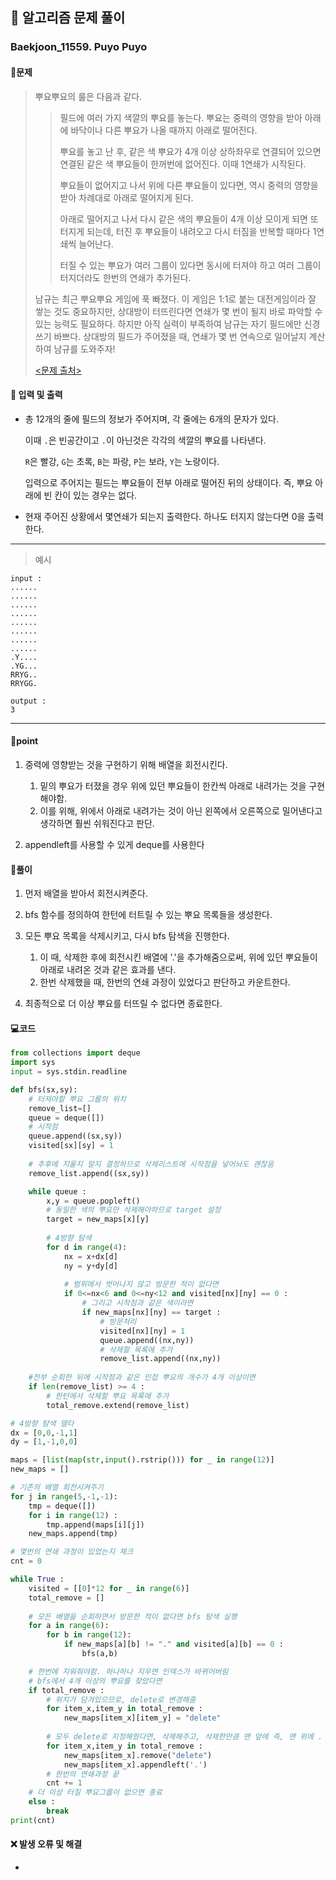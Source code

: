 ## 🐌 알고리즘 문제 풀이

### Baekjoon_11559. Puyo Puyo

#### 📒문제

> 뿌요뿌요의 룰은 다음과 같다.
>
> > 필드에 여러 가지 색깔의 뿌요를 놓는다. 뿌요는 중력의 영향을 받아 아래에 바닥이나 다른 뿌요가 나올 때까지 아래로 떨어진다.
> >
>    > 뿌요를 놓고 난 후, 같은 색 뿌요가 4개 이상 상하좌우로 연결되어 있으면 연결된 같은 색 뿌요들이 한꺼번에 없어진다. 이때 1연쇄가 시작된다.
> >
>    > 뿌요들이 없어지고 나서 위에 다른 뿌요들이 있다면, 역시 중력의 영향을 받아 차례대로 아래로 떨어지게 된다.
> >
>    > 아래로 떨어지고 나서 다시 같은 색의 뿌요들이 4개 이상 모이게 되면 또 터지게 되는데, 터진 후 뿌요들이 내려오고 다시 터짐을 반복할 때마다 1연쇄씩 늘어난다.
> >
> > 터질 수 있는 뿌요가 여러 그룹이 있다면 동시에 터져야 하고 여러 그룹이 터지더라도 한번의 연쇄가 추가된다.
>
> 남규는 최근 뿌요뿌요 게임에 푹 빠졌다. 이 게임은 1:1로 붙는 대전게임이라 잘 쌓는 것도 중요하지만, 상대방이 터뜨린다면 연쇄가 몇 번이 될지 바로 파악할 수 있는 능력도 필요하다. 하지만 아직 실력이 부족하여 남규는 자기 필드에만 신경 쓰기 바쁘다. 상대방의 필드가 주어졌을 때, 연쇄가 몇 번 연속으로 일어날지 계산하여 남규를 도와주자!
>
> [<문제 출처>](https://www.acmicpc.net/problem/11559)



#### :pushpin: 입력 및 출력

- 총 12개의 줄에 필드의 정보가 주어지며, 각 줄에는 6개의 문자가 있다.

  이때 `.`은 빈공간이고 `.`이 아닌것은 각각의 색깔의 뿌요를 나타낸다.
  
  `R`은 빨강, `G`는 초록, `B`는 파랑, `P`는 보라, `Y`는 노랑이다.
  
  입력으로 주어지는 필드는 뿌요들이 전부 아래로 떨어진 뒤의 상태이다. 즉, 뿌요 아래에 빈 칸이 있는 경우는 없다.
  
- 현재 주어진 상황에서 몇연쇄가 되는지 출력한다. 하나도 터지지 않는다면 0을 출력한다.



---

> 예시

```
input :
......
......
......
......
......
......
......
......
.Y....
.YG...
RRYG..
RRYGG.

output :
3
```

----


#### 🚀point

1. 중력에 영향받는 것을 구현하기 위해 배열을 회전시킨다.
   1. 밑의 뿌요가 터졌을 경우 위에 있던 뿌요들이 한칸씩 아래로 내려가는 것을 구현해야함.
   2. 이를 위해, 위에서 아래로 내려가는 것이 아닌 왼쪽에서 오른쪽으로 밀어낸다고 생각하면 훨씬 쉬워진다고 판단.

2. appendleft를 사용할 수 있게 deque를 사용한다



#### 🔎풀이

1. 먼저 배열을 받아서 회전시켜준다.
1. bfs 함수를 정의하여 한턴에 터트릴 수 있는 뿌요 목록들을 생성한다.
1. 모든 뿌요 목록을 삭제시키고, 다시 bfs 탐색을 진행한다.
   1. 이 때, 삭제한 후에 회전시킨 배열에 '.'을 추가해줌으로써, 위에 있던 뿌요들이 아래로 내려온 것과 같은 효과를 낸다.
   1. 한번 삭제했을 때, 한번의 연쇄 과정이 있었다고 판단하고 카운트한다.

1. 최종적으로 더 이상 뿌요를 터뜨릴 수 없다면 종료한다.

#### 💻코드

```python
from collections import deque
import sys
input = sys.stdin.readline

def bfs(sx,sy):
    # 터져야할 뿌요 그룹의 위치
    remove_list=[]
    queue = deque([])
    # 시작점
    queue.append((sx,sy))
    visited[sx][sy] = 1
    
    # 추후에 지울지 말지 결정하므로 삭제리스트에 시작점을 넣어놔도 괜찮음
    remove_list.append((sx,sy))

    while queue :
        x,y = queue.popleft()
        # 동일한 색의 뿌요만 삭제해야하므로 target 설정
        target = new_maps[x][y]
		
        # 4방향 탐색
        for d in range(4):
            nx = x+dx[d]
            ny = y+dy[d]
            
            # 범위에서 벗어나지 않고 방문한 적이 없다면
            if 0<=nx<6 and 0<=ny<12 and visited[nx][ny] == 0 :
                # 그리고 시작점과 같은 색이라면
                if new_maps[nx][ny] == target :
                    # 방문처리
                    visited[nx][ny] = 1
                    queue.append((nx,ny))
                    # 삭제할 목록에 추가
                    remove_list.append((nx,ny))
    
    #전부 순회한 뒤에 시작점과 같은 인접 뿌요의 개수가 4개 이상이면
    if len(remove_list) >= 4 :
        # 한턴에서 삭제할 뿌요 목록에 추가
        total_remove.extend(remove_list)

# 4방향 탐색 델타
dx = [0,0,-1,1]
dy = [1,-1,0,0]

maps = [list(map(str,input().rstrip())) for _ in range(12)]
new_maps = []

# 기존의 배열 회전시켜주기
for j in range(5,-1,-1):
    tmp = deque([])
    for i in range(12) :
        tmp.append(maps[i][j])
    new_maps.append(tmp)

# 몇번의 연쇄 과정이 있었는지 체크
cnt = 0

while True :
    visited = [[0]*12 for _ in range(6)]
    total_remove = []
	
    # 모든 배열을 순회하면서 방문한 적이 없다면 bfs 탐색 실행
    for a in range(6):
        for b in range(12):
            if new_maps[a][b] != "." and visited[a][b] == 0 :
                bfs(a,b)

    # 한번에 지워줘야함. 하나하나 지우면 인덱스가 바뀌어버림
    # bfs에서 4개 이상의 뿌요를 찾았다면
    if total_remove :
        # 위치가 담겨있으므로, delete로 변경해줌
        for item_x,item_y in total_remove :
            new_maps[item_x][item_y] = "delete"
            
        # 모두 delete로 지정해줬다면, 삭제해주고, 삭제한만큼 맨 앞에 즉, 맨 위에 . 삽입
        for item_x,item_y in total_remove :
            new_maps[item_x].remove("delete")
            new_maps[item_x].appendleft('.')
        # 한번의 연쇄과정 끝
        cnt += 1
    # 더 이상 터질 뿌요그룹이 없으면 종료
    else :
        break
print(cnt)
```



#### ❌ 발생 오류 및 해결

- 
